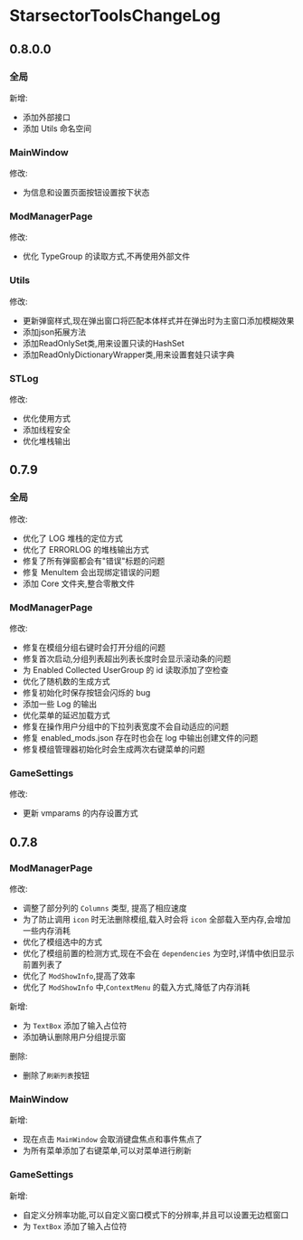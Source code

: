 ﻿# StarsectorToolsChangeLog

## 0.8.0.0

### 全局

新增:

- 添加外部接口
- 添加 Utils 命名空间

### MainWindow

修改:

- 为信息和设置页面按钮设置按下状态

### ModManagerPage

修改:

- 优化 TypeGroup 的读取方式,不再使用外部文件

### Utils

修改:

- 更新弹窗样式,现在弹出窗口将匹配本体样式并在弹出时为主窗口添加模糊效果
- 添加json拓展方法
- 添加ReadOnlySet类,用来设置只读的HashSet
- 添加ReadOnlyDictionaryWrapper类,用来设置套娃只读字典

### STLog

修改:

- 优化使用方式
- 添加线程安全
- 优化堆栈输出

## 0.7.9

### 全局

修改:

- 优化了 LOG 堆栈的定位方式
- 优化了 ERRORLOG 的堆栈输出方式
- 修复了所有弹窗都会有"错误"标题的问题
- 修复 MenuItem 会出现绑定错误的问题
- 添加 Core 文件夹,整合零散文件

### ModManagerPage

修改:

- 修复在模组分组右键时会打开分组的问题
- 修复首次启动,分组列表超出列表长度时会显示滚动条的问题
- 为 Enabled Collected UserGroup 的 id 读取添加了空检查
- 优化了随机数的生成方式
- 修复初始化时保存按钮会闪烁的 bug
- 添加一些 Log 的输出
- 优化菜单的延迟加载方式
- 修复在操作用户分组中的下拉列表宽度不会自动适应的问题
- 修复 enabled_mods.json 存在时也会在 log 中输出创建文件的问题
- 修复模组管理器初始化时会生成两次右键菜单的问题

### GameSettings

修改:

- 更新 vmparams 的内存设置方式

## 0.7.8

### ModManagerPage

修改:

- 调整了部分列的 `Columns` 类型, 提高了相应速度
- 为了防止调用 `icon` 时无法删除模组,载入时会将 `icon` 全部载入至内存,会增加一些内存消耗
- 优化了模组选中的方式
- 优化了模组前置的检测方式,现在不会在 `dependencies` 为空时,详情中依旧显示前置列表了
- 优化了 `ModShowInfo`,提高了效率
- 优化了 `ModShowInfo` 中,`ContextMenu` 的载入方式,降低了内存消耗

新增:

- 为 `TextBox` 添加了输入占位符
- 添加确认删除用户分组提示窗

删除:

- 删除了`刷新列表`按钮

### MainWindow

新增:

- 现在点击 `MainWindow` 会取消键盘焦点和事件焦点了
- 为所有菜单添加了右键菜单,可以对菜单进行刷新

### GameSettings

新增:

- 自定义分辨率功能,可以自定义窗口模式下的分辨率,并且可以设置无边框窗口
- 为 `TextBox` 添加了输入占位符
